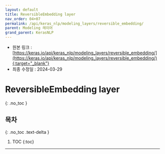 ```yaml
---
layout: default
title: ReversibleEmbedding layer
nav_order: 04+07
permalink: /api/keras_nlp/modeling_layers/reversible_embedding/
parent: Modeling 레이어
grand_parent: KerasNLP
---
```


* 원본 링크 : [https://keras.io/api/keras_nlp/modeling_layers/reversible_embedding/](https://keras.io/api/keras_nlp/modeling_layers/reversible_embedding/){:target="_blank"}
* 최종 수정일 : 2024-03-29

# ReversibleEmbedding layer
{: .no_toc }

## 목차
{: .no_toc .text-delta }

1. TOC
{:toc}

---
